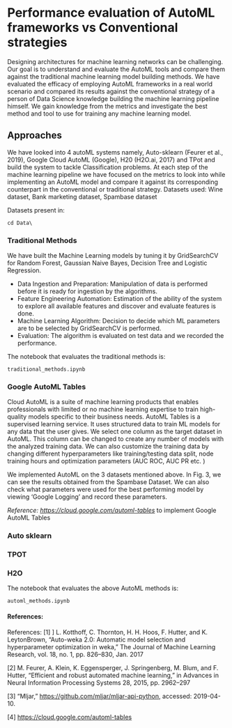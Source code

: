 # Performance evaluation of AutoML frameworks vs Conventional strategies

Designing architectures for machine learning networks can be challenging. Our goal is to understand and evaluate the AutoML tools and compare them against the traditional machine learning model building methods. We have evaluated the efficacy of employing AutoML frameworks in a real world scenario and compared its results against the conventional strategy of a person of Data Science knowledge building the machine learning pipeline himself. We gain knowledge from the metrics and investigate the best method and tool to use for training any machine learning model. 

## Approaches
We have looked into 4 autoML systems namely, Auto-sklearn (Feurer et al., 2019), Google Cloud AutoML (Google), H20 (H2O.ai, 2017) and TPot and build the system to tackle Classification problems.  At each step of the machine learning pipeline we have focused on the metrics to look into while implementing an AutoML model and compare it against its corresponding counterpart in the conventional or traditional strategy.
Datasets used:  Wine dataset,  Bank marketing dataset, Spambase dataset

Datasets present in: 
```
cd Data\
```


### Traditional Methods

We have built the Machine Learning models by tuning it by GridSearchCV for Random Forest, Gaussian Naive Bayes, Decision Tree and Logistic Regression. 
- Data Ingestion and Preparation: Manipulation of data is performed before it is ready for ingestion by the algorithms.
- Feature Engineering Automation: Estimation of the ability of the system to explore all available features and discover and evaluate features is done. 
- Machine Learning Algorithm: Decision to decide which ML parameters are to be selected by GridSearchCV is performed. 
- Evaluation: The algorithm is evaluated on test data and we recorded the performance.

The notebook that evaluates the traditional methods is: 

```
traditional_methods.ipynb
```


### Google AutoML Tables

Cloud AutoML is a suite of machine learning products that enables professionals with limited or no machine learning expertise to train high-quality models specific to their business needs. AutoML Tables is a supervised learning service. It uses structured data to train ML models for any data that the user gives. We select one column as the target dataset in AutoML. This column can be changed to create any number of models with the analyzed training data. We can also customize the training data by changing different hyperparameters like training/testing data split, node training hours and optimization parameters (AUC ROC, AUC PR etc. )

We implemented AutoML on the 3 datasets mentioned above. In Fig. 3,  we can see the results obtained from the Spambase Dataset. We can also check what parameters were used for the best performing model by viewing ‘Google Logging’ and record these parameters.

_Reference: https://cloud.google.com/automl-tables_ to implement Google AutoML Tables

### Auto sklearn

### TPOT 

### H2O

The notebook that evaluates the above AutoML methods is: 
```
automl_methods.ipynb
```

#### References: 

References: 
[1] ] L. Kotthoff, C. Thornton, H. H. Hoos, F. Hutter, and K. LeytonBrown, “Auto-weka 2.0: Automatic model selection and hyperparameter optimization in weka,” The Journal of Machine Learning Research, vol. 18, no. 1, pp. 826–830, Jan. 2017

[2] M. Feurer, A. Klein, K. Eggensperger, J. Springenberg, M. Blum, and F. Hutter, “Efficient and robust automated machine learning,” in Advances in Neural Information Processing Systems 28, 2015, pp. 2962–297

[3] “Mljar,” https://github.com/mljar/mljar-api-python, accessed: 2019-04-10.

[4] https://cloud.google.com/automl-tables




